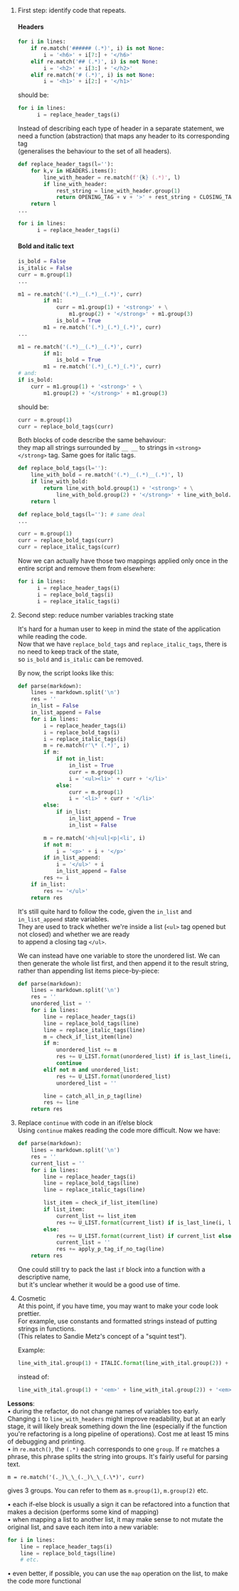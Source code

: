 1.  First step: identify code that repeats.

    #### Headers

    ```python
    for i in lines:
        if re.match('###### (.*)', i) is not None:
            i = '<h6>' + i[7:] + '</h6>'
        elif re.match('## (.*)', i) is not None:
            i = '<h2>' + i[3:] + '</h2>'
        elif re.match('# (.*)', i) is not None:
            i = '<h1>' + i[2:] + '</h1>'
    ```

    should be:

    ```python
    for i in lines:
          i = replace_header_tags(i)
    ```

    Instead of describing each type of header in a separate statement, we  
    need a function (abstraction) that maps any header to its corresponding tag  
    (generalises the behaviour to the set of all headers).

    ```python
    def replace_header_tags(l=''):
        for k,v in HEADERS.items():
            line_with_header = re.match(f'{k} (.*)', l)
            if line_with_header:
                rest_string = line_with_header.group(1)
                return OPENING_TAG + v + '>' + rest_string + CLOSING_TAG + v + '>'
        return l
    ...

    for i in lines:
          i = replace_header_tags(i)
    ```

    #### Bold and italic text

    ```python
    is_bold = False
    is_italic = False
    curr = m.group(1)
    ...

    m1 = re.match('(.*)__(.*)__(.*)', curr)
            if m1:
                curr = m1.group(1) + '<strong>' + \
                    m1.group(2) + '</strong>' + m1.group(3)
                is_bold = True
            m1 = re.match('(.*)_(.*)_(.*)', curr)
    ...

    m1 = re.match('(.*)__(.*)__(.*)', curr)
            if m1:
                is_bold = True
            m1 = re.match('(.*)_(.*)_(.*)', curr)
    # and:
    if is_bold:
        curr = m1.group(1) + '<strong>' + \
            m1.group(2) + '</strong>' + m1.group(3)
    ```

    should be:

    ```python
    curr = m.group(1)
    curr = replace_bold_tags(curr)
    ```

    Both blocks of code describe the same behaviour:  
    they map all strings surrounded by `__ __` to strings in `<strong> </strong>` tag.
    Same goes for italic tags.

    ```python
    def replace_bold_tags(l=''):
        line_with_bold = re.match('(.*)__(.*)__(.*)', l)
        if line_with_bold:
            return line_with_bold.group(1) + '<strong>' + \
                line_with_bold.group(2) + '</strong>' + line_with_bold.group(3)
        return l

    def replace_bold_tags(l=''): # same deal
    ...

    curr = m.group(1)
    curr = replace_bold_tags(curr)
    curr = replace_italic_tags(curr)
    ```

    Now we can actually have those two mappings applied only once in the entire script and remove them from elsewhere:

    ```python
    for i in lines:
          i = replace_header_tags(i)
          i = replace_bold_tags(i)
          i = replace_italic_tags(i)
    ```

2.  Second step: reduce number variables tracking state

    It's hard for a human user to keep in mind the state of the application while reading the code.  
    Now that we have `replace_bold_tags` and `replace_italic_tags`, there is no need to keep track of the state,  
    so `is_bold` and `is_italic` can be removed.

    By now, the script looks like this:

    ```python
    def parse(markdown):
        lines = markdown.split('\n')
        res = ''
        in_list = False
        in_list_append = False
        for i in lines:
            i = replace_header_tags(i)
            i = replace_bold_tags(i)
            i = replace_italic_tags(i)
            m = re.match(r'\* (.*)', i)
            if m:
                if not in_list:
                    in_list = True
                    curr = m.group(1)
                    i = '<ul><li>' + curr + '</li>'
                else:
                    curr = m.group(1)
                    i = '<li>' + curr + '</li>'
            else:
                if in_list:
                    in_list_append = True
                    in_list = False

            m = re.match('<h|<ul|<p|<li', i)
            if not m:
                i = '<p>' + i + '</p>'
            if in_list_append:
                i = '</ul>' + i
                in_list_append = False
            res += i
        if in_list:
            res += '</ul>'
        return res
    ```

    It's still quite hard to follow the code, given the `in_list` and `in_list_append` state variables.  
    They are used to track whether we're inside a list (`<ul>` tag opened but not closed) and whether we are ready  
    to append a closing tag `</ul>`.

    We can instead have one variable to store the unordered list. We can then generate the whole list first,
    and then append it to the result string, rather than appending list items piece-by-piece:

    ```python
    def parse(markdown):
        lines = markdown.split('\n')
        res = ''
        unordered_list = ''
        for i in lines:
            line = replace_header_tags(i)
            line = replace_bold_tags(line)
            line = replace_italic_tags(line)
            m = check_if_list_item(line)
            if m:
                unordered_list += m
                res += U_LIST.format(unordered_list) if is_last_line(i, lines) else ''
                continue
            elif not m and unordered_list:
                res += U_LIST.format(unordered_list)
                unordered_list = ''

            line = catch_all_in_p_tag(line)
            res += line
        return res
    ```

3.  Replace `continue` with code in an if/else block  
    Using `continue` makes reading the code more difficult.
    Now we have:

    ```python
    def parse(markdown):
        lines = markdown.split('\n')
        res = ''
        current_list = ''
        for i in lines:
            line = replace_header_tags(i)
            line = replace_bold_tags(line)
            line = replace_italic_tags(line)

            list_item = check_if_list_item(line)
            if list_item:
                current_list += list_item
                res += U_LIST.format(current_list) if is_last_line(i, lines) else ''
            else:
                res += U_LIST.format(current_list) if current_list else ''
                current_list = ''
                res += apply_p_tag_if_no_tag(line)
        return res
    ```

    One could still try to pack the last `if` block into a function with a descriptive name,  
    but it's unclear whether it would be a good use of time.

4.  Cosmetic  
    At this point, if you have time, you may want to make your code look prettier.  
    For example, use constants and formatted strings instead of putting strings in functions.  
    (This relates to Sandie Metz's concept of a "squint test").

    Example:

    ```python
    line_with_ital.group(1) + ITALIC.format(line_with_ital.group(2)) + line_with_ital.group(3)
    ```

    instead of:

    ```python
    line_with_ital.group(1) + '<em>' + line_with_ital.group(2)) + '<em>'+ line_with_ital.group(3)
    ```

**Lessons**:  
• during the refactor, do not change names of variables too early.  
Changing `i` to `line_with_headers` might improve readability, but at an early  
stage, it will likely break something down the line (especially if the function you're refactoring
is a long pipeline of operations). Cost me at least 15 mins of debugging and printing.  
• in `re.match()`, the `(.*)` each corresponds to one `group`. If `re` matches a phrase, this phrase splits the string
into groups. It's fairly useful for parsing text.

```
m = re.match('(._)\_\_(._)\_\_(.\*)', curr)
```

gives 3 groups.
You can refer to them as `m.group(1)`, `m.group(2)` etc.

• each if-else block is usually a sign it can be refactored into a function that makes a decision (performs
some kind of mapping)  
• when mapping a list to another list, it may make sense to not mutate the original list, and
save each item into a new variable:

```python
for i in lines:
    line = replace_header_tags(i)
    line = replace_bold_tags(line)
    # etc.
```

• even better, if possible, you can use the `map` operation on the list, to make the code more functional
